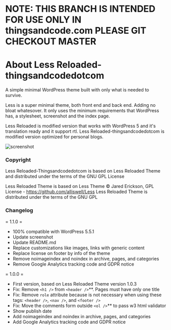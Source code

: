 # NOTE: THIS BRANCH IS INTENDED FOR USE ONLY IN thingsandcode.com PLEASE GIT CHECKOUT MASTER

# About Less Reloaded-thingsandcodedotcom
A simple minimal WordPress theme built with only what is needed to survive.

Less is a super minimal theme, both front end and back end. Adding no bloat whatesover. It only uses the minimum requirements that WordPress has, a stylesheet, screenshot and the index page.

Less Reloaded is modified version that works with WordPress 5 and it's translation ready and it support rtl.
Less Reloaded-thingsandcodedotcom is modified version optimized for personal blogs.

![screenshot](https://raw.githubusercontent.com/Branyac/Less-Reloaded-Thingsandcodedotcom/master/screenshot.png)

### Copyright
Less Reloaded-Thingsandcodedotcom is based on Less Reloaded Theme and distributed under the terms of the GNU GPL License

Less Reloaded Theme is based on Less Theme © Jared Erickson, GPL License - https://github.com/alliswell/Less
Less Reloaded Theme is distributed under the terms of the GNU GPL

### Changelog

= 1.1.0 =
* 100% compatible with WordPress 5.5.1
* Update screenshot
* Update README.md
* Replace customizations like images, links with generic content
* Replace license on footer by info of the theme
* Remove noimageindex and noindex in archive, pages, and categories
* Remove Google Analytics tracking code and GDPR notice

= 1.0.0 =
* First version, based on Less Reloaded Theme version 1.0.3
* Fix: Remove `<h1 />` from `<header />`**. Pages must have only one title
* Fix: Remove `role` attribute because is not necessary when using these tags: `<header />`, `<nav />`, and `<footer />`
* Fix: Move the comments form outside `<ol />`** to pass w3 html validator
* Show publish date
* Add noimageindex and noindex in archive, pages, and categories
* Add Google Analytics tracking code and GDPR notice
